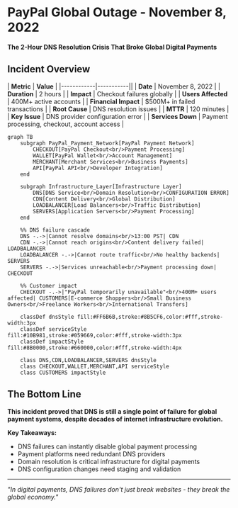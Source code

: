 # PayPal Global Outage - November 8, 2022

**The 2-Hour DNS Resolution Crisis That Broke Global Digital Payments**

## Incident Overview

| **Metric** | **Value** |
|------------|-----------||
| **Date** | November 8, 2022 |
| **Duration** | 2 hours |
| **Impact** | Checkout failures globally |
| **Users Affected** | 400M+ active accounts |
| **Financial Impact** | $500M+ in failed transactions |
| **Root Cause** | DNS resolution issues |
| **MTTR** | 120 minutes |
| **Key Issue** | DNS provider configuration error |
| **Services Down** | Payment processing, checkout, account access |

```mermaid
graph TB
    subgraph PayPal_Payment_Network[PayPal Payment Network]
        CHECKOUT[PayPal Checkout<br/>Payment Processing]
        WALLET[PayPal Wallet<br/>Account Management]
        MERCHANT[Merchant Services<br/>Business Payments]
        API[PayPal API<br/>Developer Integration]
    end

    subgraph Infrastructure_Layer[Infrastructure Layer]
        DNS[DNS Service<br/>Domain Resolution<br/>CONFIGURATION ERROR]
        CDN[Content Delivery<br/>Global Distribution]
        LOADBALANCER[Load Balancers<br/>Traffic Distribution]
        SERVERS[Application Servers<br/>Payment Processing]
    end

    %% DNS failure cascade
    DNS -.->|Cannot resolve domains<br/>13:00 PST| CDN
    CDN -.->|Cannot reach origins<br/>Content delivery failed| LOADBALANCER
    LOADBALANCER -.->|Cannot route traffic<br/>No healthy backends| SERVERS
    SERVERS -.->|Services unreachable<br/>Payment processing down| CHECKOUT

    %% Customer impact
    CHECKOUT -.->|"PayPal temporarily unavailable"<br/>400M+ users affected| CUSTOMERS[E-commerce Shoppers<br/>Small Business Owners<br/>Freelance Workers<br/>International Transfers]

    classDef dnsStyle fill:#FF6B6B,stroke:#8B5CF6,color:#fff,stroke-width:3px
    classDef serviceStyle fill:#10B981,stroke:#059669,color:#fff,stroke-width:3px
    classDef impactStyle fill:#8B0000,stroke:#660000,color:#fff,stroke-width:4px

    class DNS,CDN,LOADBALANCER,SERVERS dnsStyle
    class CHECKOUT,WALLET,MERCHANT,API serviceStyle
    class CUSTOMERS impactStyle
```

## The Bottom Line

**This incident proved that DNS is still a single point of failure for global payment systems, despite decades of internet infrastructure evolution.**

**Key Takeaways:**
- DNS failures can instantly disable global payment processing
- Payment platforms need redundant DNS providers
- Domain resolution is critical infrastructure for digital payments
- DNS configuration changes need staging and validation

---

*"In digital payments, DNS failures don't just break websites - they break the global economy."*